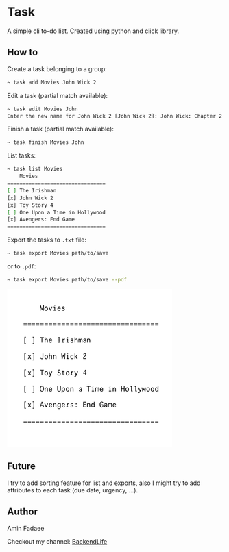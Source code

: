 # Task
A simple cli to-do list. Created using python and click library.
## How to
Create a task belonging to a group:
```bash
~ task add Movies John Wick 2
```

Edit a task (partial match available):
```bash
~ task edit Movies John
Enter the new name for John Wick 2 [John Wick 2]: John Wick: Chapter 2
```

Finish a task (partial match available):
```bash
~ task finish Movies John
```

List tasks:
```bash
~ task list Movies
    Movies
================================
[ ] The Irishman
[x] John Wick 2
[x] Toy Story 4
[ ] One Upon a Time in Hollywood
[x] Avengers: End Game
================================
```

Export the tasks to `.txt` file:
```bash
~ task export Movies path/to/save
```

or to `.pdf`:
```bash
~ task export Movies path/to/save --pdf
```

![](assets/samples/pdf.png)

## Future
I try to add sorting feature for list and exports, also I might try
to add attributes to each task (due date, urgency, ...).

## Author
Amin Fadaee

Checkout my channel: [BackendLife](https://t.me/backendlife)